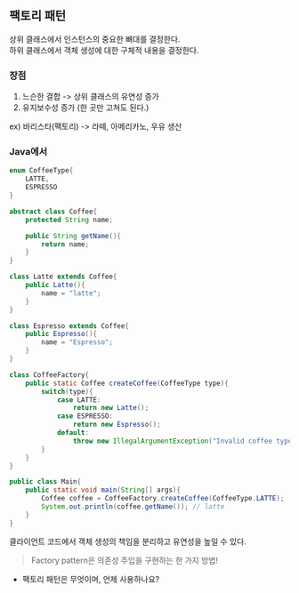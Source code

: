 ## 팩토리 패턴

상위 클래스에서 인스턴스의 중요한 뼈대를 결정한다.  
하위 클래스에서 객체 생성에 대한 구체적 내용을 결정한다.

### 장점

1.  느슨한 결합 -> 상위 클래스의 유연성 증가
2.  유지보수성 증가 (한 곳만 고쳐도 된다.)

ex) 바리스타(팩토리) -> 라떼, 아메리카노, 우유 생산

### Java에서

```java
enum CoffeeType{
    LATTE,
    ESPRESSO
}

abstract class Coffee{
    protected String name;

    public String getName(){
        return name;
    }
}

class Latte extends Coffee{
    public Latte(){
        name = "latte";
    }
}

class Espresso extends Coffee{
    public Espresso(){
        name = "Espresso";
    }
}

class CoffeeFactory{
    public static Coffee createCoffee(CoffeeType type){
        switch(type){
            case LATTE:
                return new Latte();
            case ESPRESSO:
                return new Espresso();
            default:
                throw new IllegalArgumentException("Invalid coffee type: " + type);
        }
    }
}

public class Main{
    public static void main(String[] args){
        Coffee coffee = CoffeeFactory.createCoffee(CoffeeType.LATTE);
        System.out.println(coffee.getName()); // latte
    }
}
```

클라이언트 코드에서 객체 생성의 책임을 분리하고 유연성을 높일 수 있다.

> Factory pattern은 의존성 주입을 구현하는 한 가지 방법!

-   팩토리 패턴은 무엇이며, 언제 사용하나요?
